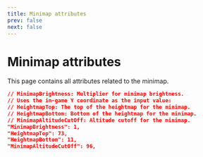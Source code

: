 ```yaml
---
title: Minimap attributes
prev: false
next: false
---
```


# Minimap attributes
This page contains all attributes related to the minimap.
```json
// MinimapBrightness: Multiplier for minimap brightness.
// Uses the in-game Y coordinate as the input value:
// HeightmapTop: The top of the heightmap for the minimap.
// HeightmapBottom: Bottom of the heightmap for the minimap.
// MinimapAltitudeCutOff: Altitude cutoff for the minimap.
"MinimapBrightness": 1,
"HeightmapTop": 73,
"HeightmapBottom": 11,
"MinimapAltitudeCutOff": 96,
```